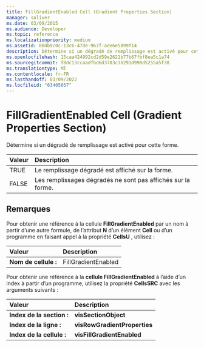 ```yaml
---
title: FillGradientEnabled Cell (Gradient Properties Section)
manager: soliver
ms.date: 03/09/2015
ms.audience: Developer
ms.topic: reference
ms.localizationpriority: medium
ms.assetid: 80db9c0c-13c6-47de-967f-ade6e5899f14
description: Détermine si un dégradé de remplissage est activé pour cette forme.
ms.openlocfilehash: 15caa424992cd2d59e2621b77b67fbf8ea5c1a74
ms.sourcegitcommit: f8dc13ccaadfbd6d3783c3b291d998d5255a5f38
ms.translationtype: MT
ms.contentlocale: fr-FR
ms.lasthandoff: 03/09/2022
ms.locfileid: "63405057"
---
```

# <a name="fillgradientenabled-cell-gradient-properties-section"></a>FillGradientEnabled Cell (Gradient Properties Section)

Détermine si un dégradé de remplissage est activé pour cette forme.
  
|**Valeur**|**Description**|
|:-----|:-----|
|TRUE  <br/> |Le remplissage dégradé est affiché sur la forme. |
|FALSE  <br/> |Les remplissages dégradés ne sont pas affichés sur la forme. |

## <a name="remarks"></a>Remarques

Pour obtenir une référence à la cellule **FillGradientEnabled** par un nom à partir d’une autre formule, de l’attribut **N** d’un élément **Cell** ou d’un programme en faisant appel à la propriété **CellsU** , utilisez :
  
|**Valeur**|**Description**|
|:-----|:-----|
| **Nom de cellule :**  <br/> | FillGradientEnabled  <br/> |

Pour obtenir une référence à la **cellule FillGradientEnabled** à l’aide d’un index à partir d’un programme, utilisez la propriété **CellsSRC** avec les arguments suivants :
  
|**Valeur**|**Description**|
|:-----|:-----|
| **Index de la section :**  <br/> |**visSectionObject** <br/> |
| **Index de la ligne :**  <br/> |**visRowGradientProperties** <br/> |
| **Index de la cellule :**  <br/> |**visFillGradientEnabled** <br/> |
